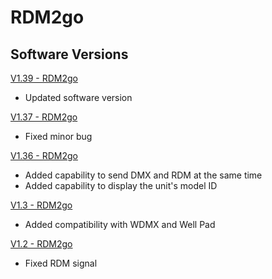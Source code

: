# RDM2go

## Software Versions

[V1.39 - RDM2go](https://github.com/Chauvet-Pro/RDM2GO/blob/c26f5dd1258a03baa6e4a994380ec8abb31e6f19/firmware/V1.39.zip)
- Updated software version

[V1.37 - RDM2go](https://github.com/Chauvet-Pro/RDM2GO/blob/c26f5dd1258a03baa6e4a994380ec8abb31e6f19/firmware/V1.37.zip)
- Fixed minor bug

[V1.36 - RDM2go](https://github.com/Chauvet-Pro/RDM2GO/blob/c26f5dd1258a03baa6e4a994380ec8abb31e6f19/firmware/V1.36.zip)
- Added capability to send DMX and RDM at the same time
- Added capability to display the unit's model ID

[V1.3 - RDM2go](https://github.com/Chauvet-Pro/RDM2GO/blob/c26f5dd1258a03baa6e4a994380ec8abb31e6f19/firmware/V1.3.zip)
- Added compatibility with WDMX and Well Pad

[V1.2 - RDM2go](https://github.com/Chauvet-Pro/RDM2GO/blob/c26f5dd1258a03baa6e4a994380ec8abb31e6f19/firmware/V1.2.zip)
- Fixed RDM signal
